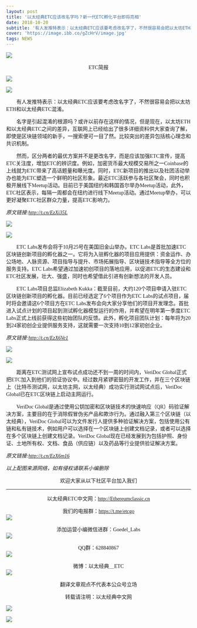 ```yaml
---
layout: post
title: '以太经典ETC应该改名字吗？新一代ETC孵化平台即将亮相'
date: 2018-10-20
subtitle: '有人发推特表示：以太经典ETC应该要考虑改名字了，不然很容易会把以太坊ETH和以太经典ETC混淆。'
cover: 'https://image.ibb.co/gZcHrV/image.jpg'
tags: NEWS
---
```


![](https://image.ibb.co/h9VWJA/image.jpg)


<center><font face="微软雅黑">ETC简报</font></center>

![](https://image.ibb.co/jyLj5q/image.png)

![](https://image.ibb.co/n4bMJA/1.jpg)

&emsp;&emsp;<font face="微软雅黑">有人发推特表示：以太经典ETC应该要考虑改名字了，不然很容易会把以太坊ETH和以太经典ETC混淆。</font>

&emsp;&emsp;<font face="微软雅黑">名字是引起混淆的根源吗？或许以前存在这样的情况，但是现在，以太坊ETH和以太经典ETC之间的差异，互联网上已经给出了很多详细资料供大家查询了解，即使是区块链领域的新手，一搜索便可一目了然。比较突出的差异包括核心理念和共识机制。</font>

&emsp;&emsp;<font face="微软雅黑">然而，区分两者的最优方案并不是更改名字，而是应该加强ETC宣传，提高ETC关注度，增加ETC的辨识度。例如，加密货币最大规模交易所之一Coinbase的上线就为ETC带来了高话题量和曝光度。同时，ETC新项目的推出以及社团活动举办也能为ETC塑造一个鲜明的社区形象。最近ETC活跃参与各社区聚会，同时也积极开展线下Meetup活动。目前已于美国纽约和韩国首尔举办Meetup活动，此外，ETC社区表示，每隔一周都会在纽约进行线下Meetup活动。通过Meetup举办，可以更好凝聚ETC社区群众力量，提高ETC影响力。</font>

*<font face="微软雅黑">原文链接:http://t.cn/EzXi35L</font>*

![](https://image.ibb.co/bz56JA/2.png)

![](https://image.ibb.co/hGiCQq/2.jpg)

&emsp;&emsp;<font face="微软雅黑">ETC Labs发布会将于10月25号在美国旧金山举办。ETC Labs是首批加速ETC区块链创新项目的孵化器之一。它将为入驻孵化器的项目应用提供：资金运作、办公场地、人脉资源、项目指导与提升、市场拓展指导、区块链技术指导等全方位的服务支持。ETC Labs希望通过加速初创项目的落地应用，以促进ETC的生态建设和ETC社区发展，壮大、强盛，同时也希望借此引进有创新想法的开发人员。</font>

&emsp;&emsp;<font face="微软雅黑">ETC Labs项目总监Elizabeth Kukka：截至目前，大约120个项目申请入驻ETC区块链创新项目的孵化器。目前已经选定了6个项目作为ETC Labs的试点项目，届时将会邀请这6个项目方在ETC Labs发布会向大家分享他们的项目开发理念。首批进入试点计划的项目起到测试孵化器模型运行的作用，并希望在明年第一季度ETC Labs正式上线前获得这些初始团队的反馈。此外，孵化项目团队计划：每年将为20到24家初创企业提供服务支持，这就需要一次支持10到12家初创企业。</font>

*<font face="微软雅黑">原文链接:http://t.cn/EzX6Ve1</font>*

![](https://image.ibb.co/eEbP5q/3.png)

![](https://image.ibb.co/jFPmkq/3.jpg)

&emsp;&emsp;<font face="微软雅黑">距离在ETC测试网上宣布试点成功还不到一周的时间内，VeriDoc Global正式把ETC加入到他们的验证协议中。经过数月紧锣密鼓的开发工作，并在三个区块链上（比特币测试网，以太坊主网，以太经典）成功实行测试网试点后，VeriDoc Global已在ETC区块链上启动主网运行。</font>

&emsp;&emsp;<font face="微软雅黑">VeriDoc Global是通过使用公钥加密和区块链技术的快速响应（QR）码验证解决方案，主要目的在于消除假冒伪劣产品和欺诈行为。通过融入第三个区块链（以太经典），VeriDoc Global可以为文件发行人提供多种验证解决方案，包括使用公有链和私有链技术，例如用户可以选择在一个区块链上创建文档记录，或者可以选择在多个区块链上创建文档记录。VeriDoc Global现在已经发展到为包括护照、身份证、土地所有权、文档、食品（供应链）以及药品等行业提供验证解决方案。</font>

*<font face="微软雅黑">原文链接:http://t.cn/EzX6m16</font>*

*<font face="微软雅黑">以上配图来源网络，如有侵权请联系小编删除</font>*

<font face="微软雅黑"><center>欢迎大家从以下社区平台加入我们</center></font>

***

<font face="微软雅黑"><center>以太经典ETC中文网：http://Ethereumclassic.cn</center></font>



<font face="微软雅黑"><center>我们的电报群：https://t.me/etcgo</center></font>
![](https://image.ibb.co/jcDicU/ETC.jpg)

<font face="微软雅黑"><center>添加运营小编微信进群：Goedel_Labs</center></font>
![](https://image.ibb.co/kxnLP9/YAN.jpg)

<font face="微软雅黑"><center>QQ群：628840867</center></font>
![](https://image.ibb.co/fnbEj9/ETCQQ3.jpg)

<font face="微软雅黑"><center>微博：以太经典＿ETC</center></font>
![](https://image.ibb.co/hi1rWp/ETC.jpg)

<font face="微软雅黑"><center>翻译文章观点不代表本公众号立场</center></font>

<font face="微软雅黑"><center>转载请注明：以太经典中文网</center></font>

![](https://image.ibb.co/mGe2Qq/image.jpg)

![](https://image.ibb.co/miAkrp/01.jpg)
